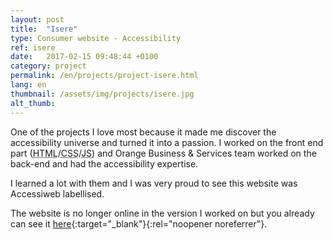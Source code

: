 ```yaml
---
layout: post
title:  "Isere"
type: Consumer website - Accessibility
ref: isere
date:   2017-02-15 09:48:44 +0100
category: project
permalink: /en/projects/project-isere.html
lang: en
thumbnail: /assets/img/projects/isere.jpg
alt_thumb: 
---
```


One of the projects I love most because it made me discover the accessibility universe and turned it into a passion.
I worked on the front end part (<abbr title="HyperText Markup Language">HTML</abbr>/<abbr title="Cascading Style Sheets">CSS</abbr>/<abbr title="Javascript">JS</abbr>) and Orange Business & Services team worked on the back-end and had the accessibility expertise.

I learned a lot with them and I was very proud to see this website was Accessiweb labellised.

The website is no longer online in the version I worked on but you already can see it [here](https://web.archive.org/web/20150407125024/https://www.isere.fr/ "Isere website on the Internet Archive (new window)"){:target="_blank"}{:rel="noopener noreferrer"}.


<img src="{{ site.baseurl }}/assets/img/projects/isere_large.jpg" alt="" 
             srcset="{{ site.baseurl }}/assets/img/projects/isere_medium.jpg 670w,
          {{ site.baseurl }}/assets/img/projects/isere_large.jpg 1024w"
          sizes="(min-width:671px) 1024px"/> 

<img src="{{ site.baseurl }}/assets/img/projects/isere_large2.jpg" alt="" 
             srcset="{{ site.baseurl }}/assets/img/projects/isere_medium2.jpg 670w,
          {{ site.baseurl }}/assets/img/projects/isere_large2.jpg 1024w"
          sizes="(min-width:671px) 1024px"/>